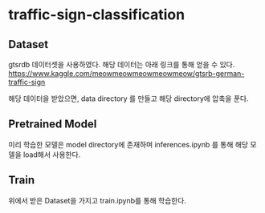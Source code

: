# traffic-sign-classification

## Dataset
gtsrdb 데이터셋을 사용하였다. 해당 데이터는 아래 링크를 통해 얻을 수 있다. 
https://www.kaggle.com/meowmeowmeowmeowmeow/gtsrb-german-traffic-sign

해당 데이터을 받았으면,  data directory 를 만들고 해당 directory에 압축을 푼다.


## Pretrained Model
미리 학습한 모델은 model directory에 존재하며 inferences.ipynb 를 통해 해당 모델을 load해서 사용한다.

## Train
위에서 받은 Dataset을 가지고 train.ipynb를 통해 학습한다.

